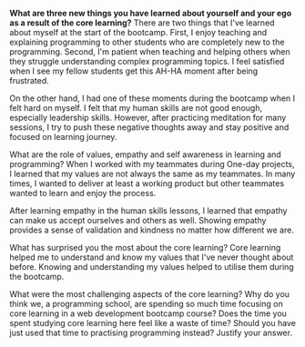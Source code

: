 **What are three new things you have learned about yourself and your ego as a result of the core learning?**
There are two things that I've learned about myself at the start of the bootcamp. First, I enjoy teaching and explaining programming to other students who are completely new to the programming. 
Second, I'm patient when teaching and helping others when they struggle understanding complex programming topics. I feel satisfied when I see my fellow students get this AH-HA moment after being frustrated. 

On the other hand, I had one of these moments during the bootcamp when I felt hard on myself. I felt that my human skills are not good enough, especially leadership skills. However, after practicing meditation for many sessions, I try to push these negative thoughts away and stay positive and focused on learning journey.

What are the role of values, empathy and self awareness in learning and programming?
When I worked with my teammates during One-day projects, I learned that my values are not always the same as my teammates.
In many times, I wanted to deliver at least a working product but other teammates wanted to learn and enjoy the process.

After learning empathy in the human skills lessons, I learned that empathy can make us accept ourselves and others as well.
Showing empathy provides a sense of validation and kindness no matter how different we are.

What has surprised you the most about the core learning?
Core learning helped me to understand and know my values that I've never thought about before.
Knowing and understanding my values helped to utilise them during the bootcamp. 

What were the most challenging aspects of the core learning?
Why do you think we, a programming school, are spending so much time focusing on core learning in a web development bootcamp course?
Does the time you spent studying core learning here feel like a waste of time? Should you have just used that time to practising programming instead? Justify your answer.